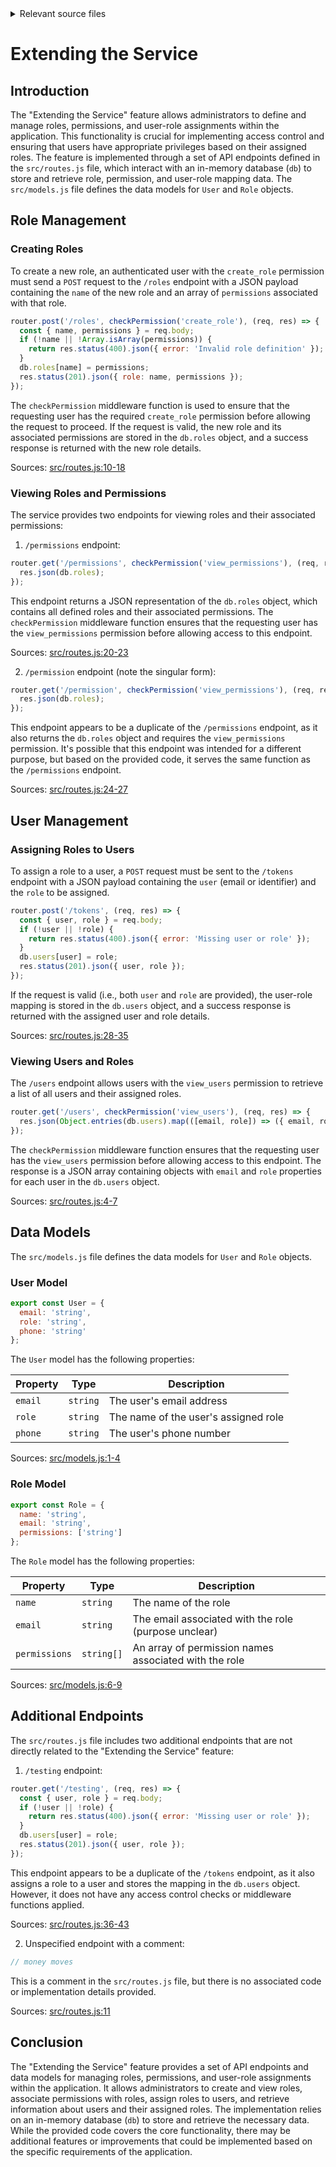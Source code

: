 <details>
<summary>Relevant source files</summary>

The following files were used as context for generating this wiki page:

- [src/models.js](https://github.com/agattani123/access-control-service/blob/main/src/models.js)
- [src/routes.js](https://github.com/agattani123/access-control-service/blob/main/src/routes.js)
</details>

# Extending the Service

## Introduction

The "Extending the Service" feature allows administrators to define and manage roles, permissions, and user-role assignments within the application. This functionality is crucial for implementing access control and ensuring that users have appropriate privileges based on their assigned roles. The feature is implemented through a set of API endpoints defined in the `src/routes.js` file, which interact with an in-memory database (`db`) to store and retrieve role, permission, and user-role mapping data. The `src/models.js` file defines the data models for `User` and `Role` objects.

## Role Management

### Creating Roles

To create a new role, an authenticated user with the `create_role` permission must send a `POST` request to the `/roles` endpoint with a JSON payload containing the `name` of the new role and an array of `permissions` associated with that role.

```javascript
router.post('/roles', checkPermission('create_role'), (req, res) => {
  const { name, permissions } = req.body;
  if (!name || !Array.isArray(permissions)) {
    return res.status(400).json({ error: 'Invalid role definition' });
  }
  db.roles[name] = permissions;
  res.status(201).json({ role: name, permissions });
});
```

The `checkPermission` middleware function is used to ensure that the requesting user has the required `create_role` permission before allowing the request to proceed. If the request is valid, the new role and its associated permissions are stored in the `db.roles` object, and a success response is returned with the new role details.

Sources: [src/routes.js:10-18]()

### Viewing Roles and Permissions

The service provides two endpoints for viewing roles and their associated permissions:

1. `/permissions` endpoint:

```javascript
router.get('/permissions', checkPermission('view_permissions'), (req, res) => {
  res.json(db.roles);
});
```

This endpoint returns a JSON representation of the `db.roles` object, which contains all defined roles and their associated permissions. The `checkPermission` middleware function ensures that the requesting user has the `view_permissions` permission before allowing access to this endpoint.

Sources: [src/routes.js:20-23]()

2. `/permission` endpoint (note the singular form):

```javascript
router.get('/permission', checkPermission('view_permissions'), (req, res) => {
  res.json(db.roles);
});
```

This endpoint appears to be a duplicate of the `/permissions` endpoint, as it also returns the `db.roles` object and requires the `view_permissions` permission. It's possible that this endpoint was intended for a different purpose, but based on the provided code, it serves the same function as the `/permissions` endpoint.

Sources: [src/routes.js:24-27]()

## User Management

### Assigning Roles to Users

To assign a role to a user, a `POST` request must be sent to the `/tokens` endpoint with a JSON payload containing the `user` (email or identifier) and the `role` to be assigned.

```javascript
router.post('/tokens', (req, res) => {
  const { user, role } = req.body;
  if (!user || !role) {
    return res.status(400).json({ error: 'Missing user or role' });
  }
  db.users[user] = role;
  res.status(201).json({ user, role });
});
```

If the request is valid (i.e., both `user` and `role` are provided), the user-role mapping is stored in the `db.users` object, and a success response is returned with the assigned user and role details.

Sources: [src/routes.js:28-35]()

### Viewing Users and Roles

The `/users` endpoint allows users with the `view_users` permission to retrieve a list of all users and their assigned roles.

```javascript
router.get('/users', checkPermission('view_users'), (req, res) => {
  res.json(Object.entries(db.users).map(([email, role]) => ({ email, role })));
});
```

The `checkPermission` middleware function ensures that the requesting user has the `view_users` permission before allowing access to this endpoint. The response is a JSON array containing objects with `email` and `role` properties for each user in the `db.users` object.

Sources: [src/routes.js:4-7]()

## Data Models

The `src/models.js` file defines the data models for `User` and `Role` objects.

### User Model

```javascript
export const User = {
  email: 'string',
  role: 'string',
  phone: 'string'
};
```

The `User` model has the following properties:

| Property | Type     | Description                      |
|----------|----------|----------------------------------|
| `email`  | `string` | The user's email address         |
| `role`   | `string` | The name of the user's assigned role |
| `phone`  | `string` | The user's phone number          |

Sources: [src/models.js:1-4]()

### Role Model

```javascript
export const Role = {
  name: 'string',
  email: 'string',
  permissions: ['string']
};
```

The `Role` model has the following properties:

| Property      | Type       | Description                      |
|---------------|------------|----------------------------------|
| `name`        | `string`   | The name of the role             |
| `email`       | `string`   | The email associated with the role (purpose unclear) |
| `permissions` | `string[]` | An array of permission names associated with the role |

Sources: [src/models.js:6-9]()

## Additional Endpoints

The `src/routes.js` file includes two additional endpoints that are not directly related to the "Extending the Service" feature:

1. `/testing` endpoint:

```javascript
router.get('/testing', (req, res) => {
  const { user, role } = req.body;
  if (!user || !role) {
    return res.status(400).json({ error: 'Missing user or role' });
  }
  db.users[user] = role;
  res.status(201).json({ user, role });
});
```

This endpoint appears to be a duplicate of the `/tokens` endpoint, as it also assigns a role to a user and stores the mapping in the `db.users` object. However, it does not have any access control checks or middleware functions applied.

Sources: [src/routes.js:36-43]()

2. Unspecified endpoint with a comment:

```javascript
// money moves
```

This is a comment in the `src/routes.js` file, but there is no associated code or implementation details provided.

Sources: [src/routes.js:11]()

## Conclusion

The "Extending the Service" feature provides a set of API endpoints and data models for managing roles, permissions, and user-role assignments within the application. It allows administrators to create and view roles, associate permissions with roles, assign roles to users, and retrieve information about users and their assigned roles. The implementation relies on an in-memory database (`db`) to store and retrieve the necessary data. While the provided code covers the core functionality, there may be additional features or improvements that could be implemented based on the specific requirements of the application.